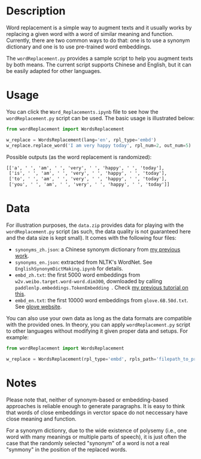 # Description

Word replacement is a simple way to augment texts and it usually works by replacing a given word with a word of similar meaning and function. Currently, there are two common ways to do that: one is to use a synonym dictionary and one is to use pre-trained word embeddings. 

The `wordReplacement.py` provides a sample script to help you augment texts by both means. The current script supports Chinese and English, but it can be easily adapted for other languages.      


# Usage

You can click the `Word_Replacements.ipynb` file to see how the `wordReplacement.py` script can be used. The basic usage is illustrated below:

```py
from wordReplacement import WordsReplacement

w_replace = WordsReplacement(lang='en', rpl_type='embd')
w_replace.replace_word('I am very happy today', rpl_num=2, out_num=5)
```

Possible outputs (as the word replacement is randomized):

```cmd
[['a', ' ', 'am', ' ', 'very', ' ', 'happy', ' ', 'today'],
 ['is', ' ', 'am', ' ', 'very', ' ', 'happy', ' ', 'today'],
 ['to', ' ', 'am', ' ', 'very', ' ', 'happy', ' ', 'today'],
 ['you', ' ', 'am', ' ', 'very', ' ', 'happy', ' ', 'today']]
```

# Data

For illustration purposes, the `data.zip` provides data for playing with the `wordReplacement.py` script (as such, the data quality is not guaranteed here and the data size is kept small). It comes with the following four files:

- `synonyms_zh.json`: a Chinese synonym dictionary from [my previous work](https://github.com/jaaack-wang/Chinese-Synonyms/tree/main/Trimmed_Synonyms).
- `synonyms_en.json`: extracted from NLTK's WordNet. See `EnglishSynonymDictMaking.ipynb` for details. 
- `embd_zh.txt`: the first 5000 word embeddings from `w2v.weibo.target.word-word.dim300`, downloaded by calling `paddlenlp.embeddings.TokenEmbedding `. Check [my previous tutorial on this](https://github.com/jaaack-wang/dl-nlp-using-paddlenlp/blob/main/paddlenlp_updated_notes_English/WordEmbedding/1-loading%20pre-trained%20word%20embedding%20in%20paddlenp.ipynb).
- `embd_en.txt`: the first 10000 word embeddings from `glove.6B.50d.txt`. See [glove website](https://nlp.stanford.edu/projects/glove/). 


You can also use your own data as long as the data formats are compatible with the provided ones. In theory, you can apply `wordReplacement.py` script to other languages without modifying it given proper data and setups. For example:

```python
from wordReplacement import WordsReplacement

w_replace = WordsReplacement(rpl_type='embd', rpls_path='filepath_to_pre-trained_Arabic Embeddings', tokenizer='a_tokenizer_method_for_Arabic')
```



# Notes

Please note that, neither of synonym-based or embedding-based approaches is reliable enough to generate paragraphs. It is easy to think that words of close embeddings in verctor space do not neccessary have close meaning and function. 

For a synonym dictionry, due to the wide existence of polysemy (i.e., one word with many meanings or multiple parts of speech), it is just often the case that the randomly selected "synonym" of a word is not a real "synmony" in the position of the replaced words. 